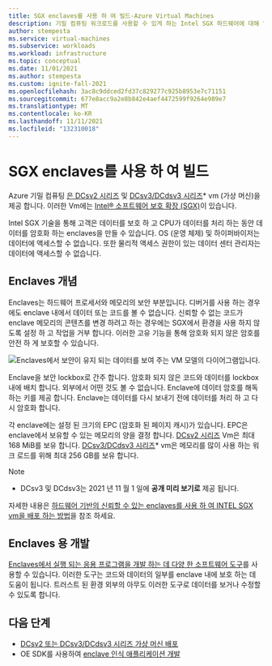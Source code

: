 ```yaml
---
title: SGX enclaves를 사용 하 여 빌드-Azure Virtual Machines
description: 기밀 컴퓨팅 워크로드를 사용할 수 있게 하는 Intel SGX 하드웨어에 대해 알아봅니다.
author: stempesta
ms.service: virtual-machines
ms.subservice: workloads
ms.workload: infrastructure
ms.topic: conceptual
ms.date: 11/01/2021
ms.author: stempesta
ms.custom: ignite-fall-2021
ms.openlocfilehash: 3ac8c9ddced2fd37c829277c925b8953e7c71151
ms.sourcegitcommit: 677e8acc9a2e8b842e4aef4472599f9264e989e7
ms.translationtype: MT
ms.contentlocale: ko-KR
ms.lasthandoff: 11/11/2021
ms.locfileid: "132310018"
---
```

# <a name="build-with-sgx-enclaves"></a>SGX enclaves를 사용 하 여 빌드 

Azure 기밀 컴퓨팅 [은 DCsv2 시리즈](../virtual-machines/dcv2-series.md) 및 [DCsv3/DCdsv3 시리즈](../virtual-machines/dcv3-series.md)* vm (가상 머신)을 제공 합니다. 이러한 Vm에는 [Intel® 소프트웨어 보호 확장 (SGX)](https://intel.com/sgx)이 있습니다. 

Intel SGX 기술을 통해 고객은 데이터를 보호 하 고 CPU가 데이터를 처리 하는 동안 데이터를 암호화 하는 enclaves을 만들 수 있습니다. OS (운영 체제) 및 하이퍼바이저는 데이터에 액세스할 수 없습니다. 또한 물리적 액세스 권한이 있는 데이터 센터 관리자는 데이터에 액세스할 수 없습니다.

## <a name="enclaves-concept"></a>Enclaves 개념

Enclaves는 하드웨어 프로세서와 메모리의 보안 부분입니다. 디버거를 사용 하는 경우에도 enclave 내에서 데이터 또는 코드를 볼 수 없습니다. 신뢰할 수 없는 코드가 enclave 메모리의 콘텐츠를 변경 하려고 하는 경우에는 SGX에서 환경을 사용 하지 않도록 설정 하 고 작업을 거부 합니다. 이러한 고유 기능을 통해 암호화 되지 않은 암호를 안전 하 게 보호할 수 있습니다.  

![Enclaves에서 보안이 유지 되는 데이터를 보여 주는 VM 모델의 다이어그램입니다.](media/overview/hardware-backed-enclave.png)

Enclave을 보안 lockbox로 간주 합니다. 암호화 되지 않은 코드와 데이터를 lockbox 내에 배치 합니다. 외부에서 어떤 것도 볼 수 없습니다. Enclave에 데이터 암호를 해독 하는 키를 제공 합니다. Enclave는 데이터를 다시 보내기 전에 데이터를 처리 하 고 다시 암호화 합니다.

각 enclave에는 설정 된 크기의 EPC (암호화 된 페이지 캐시)가 있습니다. EPC은 enclave에서 보유할 수 있는 메모리의 양을 결정 합니다. [DCsv2 시리즈](../virtual-machines/dcv2-series.md) Vm은 최대 168 MiB를 보유 합니다. [DCsv3/DCdsv3 시리즈](../virtual-machines/dcv3-series.md)* vm은 메모리를 많이 사용 하는 워크 로드를 위해 최대 256 GB를 보유 합니다.

> [!NOTE]
> * DCsv3 및 DCdsv3는 2021 년 11 월 1 일에 **공개 미리 보기로** 제공 됩니다.

자세한 내용은 [하드웨어 기반의 신뢰할 수 있는 enclaves를 사용 하 여 INTEL SGX vm을 배포 하는 방법](virtual-machine-solutions-sgx.md)을 참조 하세요.

## <a name="developing-for-enclaves"></a>Enclaves 용 개발

[Enclaves에서 실행 되는 응용 프로그램을 개발 하는 데 다양 한 소프트웨어 도구](application-development.md)를 사용할 수 있습니다. 이러한 도구는 코드와 데이터의 일부를 enclave 내에 보호 하는 데 도움이 됩니다. 트러스트 된 환경 외부의 아무도 이러한 도구로 데이터를 보거나 수정할 수 있도록 합니다.

## <a name="next-steps"></a>다음 단계
- [DCsv2 또는 DCsv3/DCdsv3 시리즈 가상 머신 배포](quick-create-portal.md)
- OE SDK를 사용하여 [enclave 인식 애플리케이션 개발](application-development.md)
